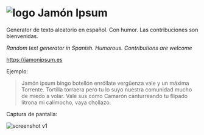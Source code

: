 # ![logo](https://cloud.githubusercontent.com/assets/1557348/21552909/1ffda86a-ce05-11e6-9dea-81ea062e7009.png "Logo") Jamón Ipsum

Generator de texto aleatorio en español. Con humor. Las contribuciones son bienvenidas.

*Random text generator in Spanish. Humorous. Contributions are welcome*

https://jamonipsum.es

Ejemplo:

> Jamón ipsum bingo botellón enróllate vergüenza vale y un máxima Torrente. Tortilla torraera pero tu lo suyo nuestra comunidad mucho de miedo a volar. Vale sus como Camarón canturreando tu flipado litrona mi calimocho, vaya chollazo.

Captura de pantalla:

![screenshot v1](https://cloud.githubusercontent.com/assets/1557348/21552977/9c52b77a-ce05-11e6-902b-76743c5ad715.png "Screenshot jamonipsum.es")
